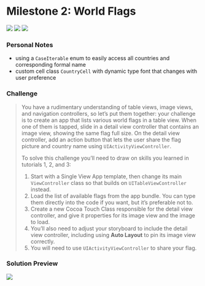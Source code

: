 # Milestone 2: World Flags

[![](https://img.shields.io/badge/Hacking%20with%20iOS-2020.01.31-36A9AE?logo=gumroad)](https://www.hackingwithswift.com/store/hacking-with-ios) [![](https://img.shields.io/badge/Xcode-11.4.1-3d8af0?logo=xcode)](#) [![](https://img.shields.io/badge/Swift-5.2-FA7343?logo=swift)](#)

### Personal Notes
- using a `CaseIterable` enum to easily access all countries and corresponding formal name
- custom cell class `CountryCell` with dynamic type font that changes with user preference

### Challenge
> You have a rudimentary understanding of table views, image views, and navigation controllers, so let’s put them together: your challenge is to create an app that lists various world flags in a table view. When one of them is tapped, slide in a detail view controller that contains an image view, showing the same flag full size. On the detail view controller, add an action button that lets the user share the flag picture and country name using `UIActivityViewController`.
>
> To solve this challenge you’ll need to draw on skills you learned in tutorials 1, 2, and 3:
> 1. Start with a Single View App template, then change its main `ViewController` class so that builds on `UITableViewController` instead.
> 2. Load the list of available flags from the app bundle. You can type them directly into the code if you want, but it’s preferable not to.
> 3. Create a new Cocoa Touch Class responsible for the detail view controller, and give it properties for its image view and the image to load.
> 4. You’ll also need to adjust your storyboard to include the detail view controller, including using **Auto Layout** to pin its image view correctly.
> 5. You will need to use `UIActivityViewController` to share your flag.

### Solution Preview
<img src="https://user-images.githubusercontent.com/4438390/71431385-83bbcd00-269f-11ea-9418-a7a4adfcec3a.png">
